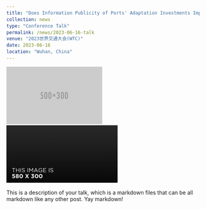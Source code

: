 ```yaml
---
title: "Does Information Publicity of Ports' Adaptation Investments Improve Welfare?"
collection: news
type: "Conference Talk"
permalink: /news/2023-06-16-talk
venue: "2023世界交通大会(WTC)"
date: 2023-06-16
location: "Wuhan, China"
---
```


<img src="images/500x300.png" height="150"/>
<img src="images/580x300.jpg" height="150"/>

This is a description of your talk, which is a markdown files that can be all markdown like any other post. Yay markdown!
